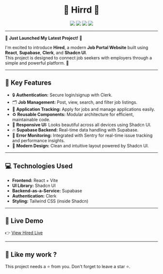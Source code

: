 <h1 align="center">💫 Hirrd 💫</h1>

<p align="center">
<img src="https://img.shields.io/badge/Created_By-Sayantan_Bera-blue"> 
<img src="https://img.shields.io/badge/Tech_Stack-React_+_Supabase_+_Clerk_+_ShadcnUI-red">
<img src="https://img.shields.io/badge/License-MIT-green">
<img src="https://img.shields.io/badge/Status-Active-brightgreen">
</p>

---

🎉 **Just Launched My Latest Project!** 🎉

I'm excited to introduce **Hired**, a modern **Job Portal Website** built using **React**, **Supabase**, **Clerk**, and **Shadcn UI**.  
This project is designed to connect job seekers with employers through a simple and powerful platform. 🚀

---

## 🔑 Key Features

- 🔒 **Authentication:** Secure login/signup with Clerk.
- 🗂️ **Job Management:** Post, view, search, and filter job listings.
- 📄 **Application Tracking:** Apply for jobs and manage applications easily.
- ♻️ **Reusable Components:** Modular architecture for efficient, maintainable code.
- 📱 **Responsive UI:** Looks beautiful across all devices using Shadcn UI.
- 🔥 **Supabase Backend:** Real-time data handling with Supabase.
- 🎯 **Error Monitoring:** Integrated with Sentry for real-time issue tracking and performance insights.
- 🎨 **Modern Design:** Clean and intuitive layout powered by Shadcn UI.

---

## 💻 Technologies Used

- **Frontend:** React + Vite
- **UI Library:** Shadcn UI
- **Backend-as-a-Service:** Supabase
- **Authentication:** Clerk
- **Styling:** Tailwind CSS (inside Shadcn)

---

## 🚀 Live Demo

👉 [View Hired Live](https://hired-iota.vercel.app/)

---

## 💖 Like my work ?

This project needs a ⭐️ from you. Don't forget to leave a star ⭐️.
